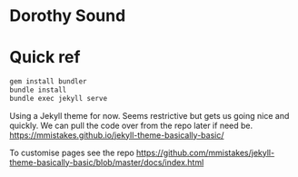 # Dorothy Sound

# Quick ref

```sh
gem install bundler
bundle install
bundle exec jekyll serve
```

Using a Jekyll theme for now. Seems restrictive but gets us going nice and
quickly. We can pull the code over from the repo later if need be.
https://mmistakes.github.io/jekyll-theme-basically-basic/

To customise pages see the repo
https://github.com/mmistakes/jekyll-theme-basically-basic/blob/master/docs/index.html
